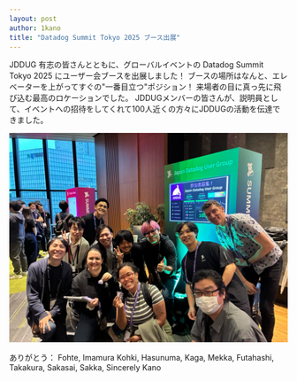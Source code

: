 ```yaml
---
layout: post
author: 1kano
title: "Datadog Summit Tokyo 2025 ブース出展"
---
```


JDDUG 有志の皆さんとともに、グローバルイベントの Datadog Summit Tokyo 2025 にユーザー会ブースを出展しました！
ブースの場所はなんと、エレベーターを上がってすぐの"一番目立つ"ポジション！
来場者の目に真っ先に飛び込む最高のロケーションでした。
JDDUGメンバーの皆さんが、説明員として、イベントへの招待をしてくれて100人近くの方々にJDDUGの活動を伝達できました。

![JDDUG booth](/assets/images/summit_tokyo_2025.jpg)

ありがとう：
Fohte, Imamura Kohki, Hasunuma, Kaga, Mekka, Futahashi, Takakura, Sakasai, Sakka, Sincerely Kano